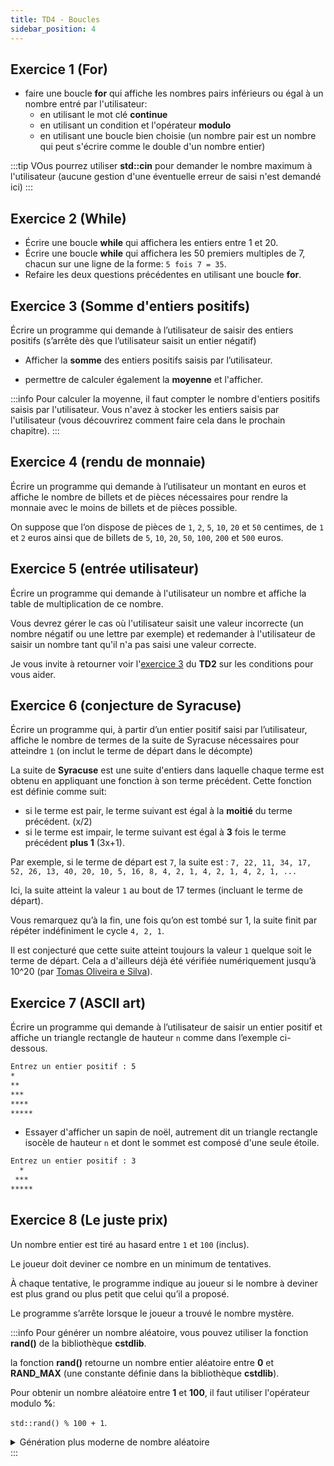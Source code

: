```yaml
---
title: TD4 - Boucles
sidebar_position: 4
---
```


## Exercice 1 (For)

- faire une boucle **for** qui affiche les nombres pairs inférieurs ou égal à un nombre entré par l'utilisateur:
  - en utilisant le mot clé **continue**
  - en utilisant un condition et l'opérateur **modulo**
  - en utilisant une boucle bien choisie (un nombre pair est un nombre qui peut s'écrire comme le double d'un nombre entier)

:::tip
VOus pourrez utiliser **std::cin** pour demander le nombre maximum à l'utilisateur (aucune gestion d'une éventuelle erreur de saisi n'est demandé ici)
:::

## Exercice 2 (While)

- Écrire une boucle **while** qui affichera les entiers entre 1 et 20.
- Écrire une boucle **while** qui affichera les 50 premiers multiples de 7, chacun
sur une ligne de la forme: `5 fois 7 = 35`.
- Refaire les deux questions précédentes en utilisant une boucle **for**.

## Exercice 3 (Somme d'entiers positifs)

Écrire un programme qui demande à l’utilisateur de saisir des entiers positifs (s’arrête dès que l’utilisateur saisit un entier négatif)

- Afficher la **somme** des entiers positifs saisis par l’utilisateur.

- permettre de calculer également la **moyenne** et l'afficher.

:::info
Pour calculer la moyenne, il faut compter le nombre d'entiers positifs saisis par l'utilisateur.
Vous n'avez à stocker les entiers saisis par l'utilisateur (vous découvrirez comment faire cela dans le prochain chapitre).
:::

## Exercice 4 (rendu de monnaie)

Écrire un programme qui demande à l’utilisateur un montant en euros et affiche le nombre de billets et de pièces nécessaires pour rendre la monnaie avec le moins de billets et de pièces possible.

On suppose que l’on dispose de pièces de `1`, `2`, `5`, `10`, `20` et `50` centimes, de `1` et `2` euros ainsi que de billets de `5`, `10`, `20`, `50`, `100`, `200` et `500` euros.

## Exercice 5 (entrée utilisateur)

Écrire un programme qui demande à l'utilisateur un nombre et affiche la table de multiplication de ce nombre.

Vous devrez gérer le cas où l'utilisateur saisit une valeur incorrecte (un nombre négatif ou une lettre par exemple) et redemander à l'utilisateur de saisir un nombre tant qu'il n'a pas saisi une valeur correcte.

Je vous invite à retourner voir l'[exercice 3](/TDs/Conditions#exercice-3) du **TD2** sur les conditions pour vous aider.

## Exercice 6 (conjecture de Syracuse)

Écrire un programme qui, à partir d’un entier positif saisi par l’utilisateur, affiche le nombre de termes de la suite de Syracuse nécessaires pour atteindre `1` (on inclut le terme de départ dans le décompte)

La suite de **Syracuse** est une suite d'entiers dans laquelle chaque terme est obtenu en appliquant une fonction à son terme précédent. Cette fonction est définie comme suit:

- si le terme est pair, le terme suivant est égal à la **moitié** du terme précédent. (x/2)
- si le terme est impair, le terme suivant est égal à **3** fois le terme précédent **plus 1** (3x+1).

Par exemple, si le terme de départ est `7`, la suite est :
`7, 22, 11, 34, 17, 52, 26, 13, 40, 20, 10, 5, 16, 8, 4, 2, 1, 4, 2, 1, 4, 2, 1, ...`

Ici, la suite atteint la valeur `1` au bout de 17 termes (incluant le terme de départ).

Vous remarquez qu’à la fin, une fois qu’on est tombé sur 1, la suite finit par répéter indéfiniment le cycle `4, 2, 1`.

Il est conjecturé que cette suite atteint toujours la valeur `1` quelque soit le terme de départ. Cela a d'ailleurs déjà été vérifiée numériquement jusqu’à 10^20 (par [Tomas Oliveira e Silva](https://www.ams.org/journals/mcom/1999-68-225/S0025-5718-99-01031-5/S0025-5718-99-01031-5.pdf)).

## Exercice 7 (ASCII art)

Écrire un programme qui demande à l’utilisateur de saisir un entier positif et affiche un triangle rectangle de hauteur `n` comme dans l’exemple ci-dessous.

```bash title="exemple d'exécution"
Entrez un entier positif : 5
*
**
***
****
*****
```

- Essayer d'afficher un sapin de noël, autrement dit un triangle rectangle isocèle de hauteur `n` et dont le sommet est composé d'une seule étoile.

```bash title="exemple d'exécution"
Entrez un entier positif : 3
  *
 ***
*****
```

## Exercice 8 (Le juste prix)

Un nombre entier est tiré au hasard entre `1` et `100` (inclus).

Le joueur doit deviner ce nombre en un minimum de tentatives.

À chaque tentative, le programme indique au joueur si le nombre à deviner est plus grand ou plus petit que celui qu’il a proposé.

Le programme s’arrête lorsque le joueur a trouvé le nombre mystère.

:::info
Pour générer un nombre aléatoire, vous pouvez utiliser la fonction **rand()** de la bibliothèque **cstdlib**.

la fonction **rand()** retourne un nombre entier aléatoire entre **0** et **RAND_MAX** (une constante définie dans la bibliothèque **cstdlib**).

Pour obtenir un nombre aléatoire entre **1** et **100**, il faut utiliser l'opérateur modulo **%**:

`std::rand() % 100 + 1`.

<details>
<summary>
  Génération plus moderne de nombre aléatoire
</summary>

Avec **C++11**, plusieurs nouvelles fonctionnalités ont été ajoutées dans la bibliothèque **random** pour la génération de nombres aléatoires.

Cela permet de mieux contrôler la génération pseudo-aléatoire de nombres et avoir accès à des distributions de probabilités déjà implémentées.

```cpp
#include <iostream>
#include <random>

int main()
{
    std::random_device rd;
    std::mt19937 gen{rd()};
    std::uniform_int_distribution<int> dist{1, 100};
    
    std::cout << dist(gen) << std::endl;

    return 0;
}
```
</details>
:::
